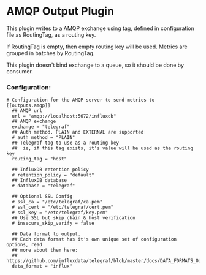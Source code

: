 # AMQP Output Plugin

This plugin writes to a AMQP exchange using tag, defined in configuration file
as RoutingTag, as a routing key.

If RoutingTag is empty, then empty routing key will be used.
Metrics are grouped in batches by RoutingTag.

This plugin doesn't bind exchange to a queue, so it should be done by consumer.

### Configuration:

```
# Configuration for the AMQP server to send metrics to
[[outputs.amqp]]
  ## AMQP url
  url = "amqp://localhost:5672/influxdb"
  ## AMQP exchange
  exchange = "telegraf"
  ## Auth method. PLAIN and EXTERNAL are supported
  # auth_method = "PLAIN"
  ## Telegraf tag to use as a routing key
  ##  ie, if this tag exists, it's value will be used as the routing key
  routing_tag = "host"

  ## InfluxDB retention policy
  # retention_policy = "default"
  ## InfluxDB database
  # database = "telegraf"

  ## Optional SSL Config
  # ssl_ca = "/etc/telegraf/ca.pem"
  # ssl_cert = "/etc/telegraf/cert.pem"
  # ssl_key = "/etc/telegraf/key.pem"
  ## Use SSL but skip chain & host verification
  # insecure_skip_verify = false

  ## Data format to output.
  ## Each data format has it's own unique set of configuration options, read
  ## more about them here:
  ## https://github.com/influxdata/telegraf/blob/master/docs/DATA_FORMATS_OUTPUT.md
  data_format = "influx"
```
